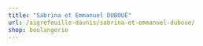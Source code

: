 ```yaml
---
title: "Sabrina et Emmanuel DUBOUÉ"
url: /aigrefeuille-daunis/sabrina-et-emmanuel-duboue/
shop: boulangerie
---
```

